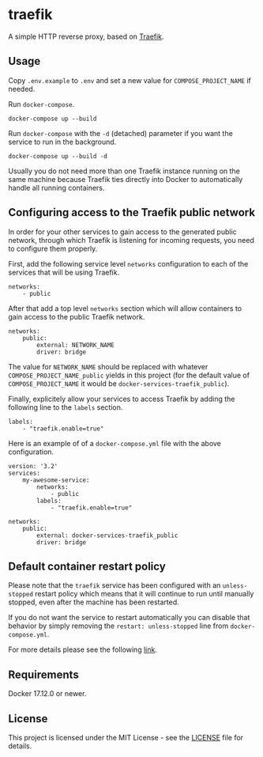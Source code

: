 # traefik

A simple HTTP reverse proxy, based on [Traefik](https://traefik.io/).

## Usage ##

Copy `.env.example` to `.env` and set a new value for `COMPOSE_PROJECT_NAME` if needed.

Run `docker-compose`.

```
docker-compose up --build
```

Run `docker-compose` with the `-d` (detached) parameter if you want the service to run in the background.

```
docker-compose up --build -d
```

Usually you do not need more than one Traefik instance running on the same machine because Traefik ties directly into Docker to automatically handle all running containers.

## Configuring access to the Traefik public network ##

In order for your other services to gain access to the generated public network, through which Traefik is listening for incoming requests, you need to configure them properly.

First, add the following service level `networks` configuration to each of the services that will be using Traefik.

```
networks:
    - public
```

After that add a top level `networks` section which will allow containers to gain access to the public Traefik network.

```
networks:
    public:
        external: NETWORK_NAME
        driver: bridge
```

The value for `NETWORK_NAME` should be replaced with whatever `COMPOSE_PROJECT_NAME_public` yields in this project (for the default value of `COMPOSE_PROJECT_NAME` it would be `docker-services-traefik_public`).

Finally, explicitely allow your services to access Traefik by adding the following line to the `labels` section.

```
labels:
    - "traefik.enable=true"
```

Here is an example of of a `docker-compose.yml` file with the above configuration.

```
version: '3.2'
services:
    my-awesome-service:
        networks:
            - public
        labels:
            - "traefik.enable=true"

networks:
    public:
        external: docker-services-traefik_public
        driver: bridge
```

## Default container restart policy ##

Please note that the `traefik` service has been configured with an `unless-stopped` restart policy which means that it will continue to run until manually stopped, even after the machine has been restarted.

If you do not want the service to restart automatically you can disable that behavior by simply removing the `restart: unless-stopped` line from `docker-compose.yml`.

For more details please see the following [link](https://docs.docker.com/compose/compose-file/#restart).

## Requirements

Docker 17.12.0 or newer.

## License

This project is licensed under the MIT License - see the [LICENSE](LICENSE) file for details.

